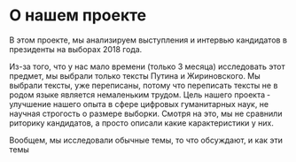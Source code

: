 # О нашем проекте

В этом проекте, мы анализируем выступления и интервью кандидатов в президенты на выборах 2018 года.

Из-за того, что у нас мало времени (только 3 месяца) исследовать 
этот предмет, мы выбрали только тексты Путина и Жириновского. Мы 
выбрали тексты, уже переписаны, потому что переписать тексты не в родом
языке является немаленьким трудом. Цель нашего проекта &dash; улучшение 
нашего опыта в сфере цифровых гуманитарных наук, не научная строгость о 
размере выборки. Смотря на это, мы не сравнили риторику кандидатов, а просто 
описали какие карактеристики у них.

Вообщем, мы исследовали обычные темы, то что 
обсуждают, и как эти темы 